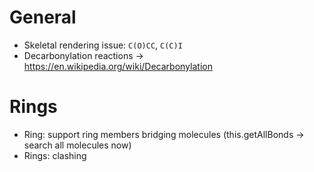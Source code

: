 # General
- Skeletal rendering issue: `C(O)CC`, `C(C)I`
- Decarbonylation reactions -> https://en.wikipedia.org/wiki/Decarbonylation

# Rings
- Ring: support ring members bridging molecules (this.getAllBonds -> search all molecules now)
- Rings: clashing